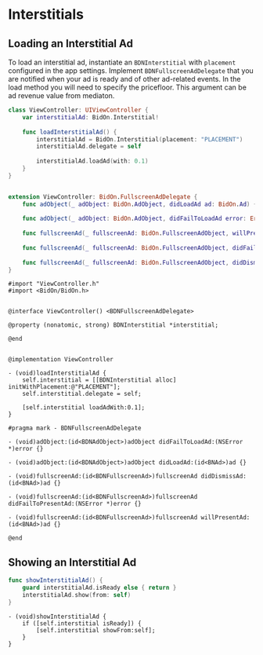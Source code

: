 # Interstitials

## Loading an Interstitial Ad

To load an interstitial ad, instantiate an `BDNInterstitial` with `placement` configured in the app settings. Implement `BDNFullscreenAdDelegate` that you are notified when your ad is ready and of other ad-related events. In the load method you will need to specify the pricefloor. This argument can be ad revenue value from mediaton.

```swift
class ViewController: UIViewController {
    var interstitialAd: BidOn.Interstitial!
    
    func loadInterstitialAd() {
        interstitialAd = BidOn.Interstitial(placement: "PLACEMENT")
        interstitialAd.delegate = self
        
        interstitialAd.loadAd(with: 0.1)
    }
}


extension ViewController: BidOn.FullscreenAdDelegate {
    func adObject(_ adObject: BidOn.AdObject, didLoadAd ad: BidOn.Ad) {}
    
    func adObject(_ adObject: BidOn.AdObject, didFailToLoadAd error: Error) {}
    
    func fullscreenAd(_ fullscreenAd: BidOn.FullscreenAdObject, willPresentAd ad: BidOn.Ad) {}
    
    func fullscreenAd(_ fullscreenAd: BidOn.FullscreenAdObject, didFailToPresentAd error: Error) {}
    
    func fullscreenAd(_ fullscreenAd: BidOn.FullscreenAdObject, didDismissAd ad: BidOn.Ad) {}
}
```

```obj-c
#import "ViewController.h"
#import <BidOn/BidOn.h>


@interface ViewController() <BDNFullscreenAdDelegate>

@property (nonatomic, strong) BDNInterstitial *interstitial;

@end


@implementation ViewController

- (void)loadInterstitialAd {
    self.interstitial = [[BDNInterstitial alloc] initWithPlacement:@"PLACEMENT"];
    self.interstitial.delegate = self;

    [self.interstitial loadAdWith:0.1];
}

#pragma mark - BDNFullscreenAdDelegate

- (void)adObject:(id<BDNAdObject>)adObject didFailToLoadAd:(NSError *)error {}

- (void)adObject:(id<BDNAdObject>)adObject didLoadAd:(id<BNAd>)ad {}

- (void)fullscreenAd:(id<BDNFullscreenAd>)fullscreenAd didDismissAd:(id<BNAd>)ad {}

- (void)fullscreenAd:(id<BDNFullscreenAd>)fullscreenAd didFailToPresentAd:(NSError *)error {}

- (void)fullscreenAd:(id<BDNFullscreenAd>)fullscreenAd willPresentAd:(id<BNAd>)ad {}

@end
```

## Showing an Interstitial Ad

```swift
func showInterstitialAd() {
    guard interstitialAd.isReady else { return }
    interstitialAd.show(from: self)
}
```

```obj-c
- (void)showInterstitialAd {
    if ([self.interstitial isReady]) {
        [self.interstitial showFrom:self];
    }
}
```
